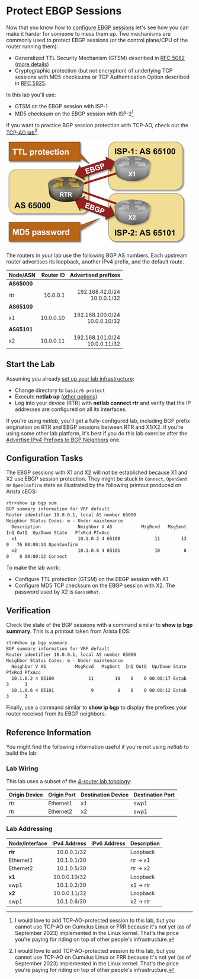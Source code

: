 # Protect EBGP Sessions

Now that you know how to [configure EBGP sessions](2-multihomed.md) let's see how you can make it harder for someone to mess them up. Two mechanisms are commonly used to protect EBGP sessions (or the control plane/CPU of the router running them):

* Generalized TTL Security Mechanism (GTSM) described in [RFC 5082](https://www.rfc-editor.org/rfc/rfc5082) ([more details](https://blog.ipspace.net/2023/03/advantages-bgp-gtsm.html))
* Cryptographic protection (but not encryption) of underlying TCP sessions with MD5 checksums or TCP Authentication Option described in [RFC 5925](https://datatracker.ietf.org/doc/html/rfc5925).

In this lab you'll use:

* GTSM on the EBGP session with ISP-1
* MD5 checksum on the EBGP session with ISP-2[^NOL]

If you want to practice BGP session protection with TCP-AO, check out the [TCP-AO lab](9-ao.md)[^NOL].

[^NOL]: I would love to add TCP-AO-protected session to this lab, but you cannot use TCP-AO on Cumulus Linux or FRR because it's not yet (as of September 2023) implemented in the Linux kernel. That's the price you're paying for riding on top of other people's infrastructure.

![Lab topology](topology-protect.png)

The routers in your lab use the following BGP AS numbers. Each upstream router advertises its loopback, another IPv4 prefix, and the default route.

| Node/ASN | Router ID | Advertised prefixes |
|----------|----------:|--------------------:|
| **AS65000** ||
| rtr | 10.0.0.1 | 192.168.42.0/24<br>10.0.0.1/32 |
| **AS65100** ||
| x1 | 10.0.0.10 | 192.168.100.0/24<br>10.0.0.10/32 |
| **AS65101** ||
| x2 | 10.0.0.11 | 192.168.101.0/24<br>10.0.0.11/32 |

## Start the Lab

Assuming you already [set up your lab infrastructure](../1-setup.md):

* Change directory to `basic/6-protect`
* Execute **netlab up** ([other options](../external/index.md))
* Log into your device (RTR) with **netlab connect rtr** and verify that the IP addresses are configured on all its interfaces.

If you're using *netlab*, you'll get a fully-configured lab, including BGP prefix origination on RTR and EBGP sessions between RTR and X1/X2. If you're using some other lab platform, it's best if you do this lab exercise after the [Advertise IPv4 Prefixes to BGP Neighbors](3-originate.md) one.

## Configuration Tasks

The EBGP sessions with X1 and X2 will not be established because X1 and X2 use EBGP session protection. They might be stuck in `Connect`, `OpenSent` or `OpenConfirm` state as illustrated by the following printout produced on Arista cEOS:

```
rtr>show ip bgp sum
BGP summary information for VRF default
Router identifier 10.0.0.1, local AS number 65000
Neighbor Status Codes: m - Under maintenance
  Description              Neighbor V AS           MsgRcvd   MsgSent  InQ OutQ  Up/Down State   PfxRcd PfxAcc
  x1                       10.1.0.2 4 65100             11        13    0   76 00:00:14 OpenConfirm
  x2                       10.1.0.6 4 65101             10         8    0    0 00:00:12 Connect
```

To make the lab work:

* Configure TTL protection (GTSM) on the EBGP session with X1
* Configure MD5 TCP checksum on the EBGP session with X2. The password used by X2 is `GuessWhat`.

## Verification

Check the state of the BGP sessions with a command similar to **show ip bgp summary**. This is a printout taken from Arista EOS:

```
rtr#show ip bgp summary
BGP summary information for VRF default
Router identifier 10.0.0.1, local AS number 65000
Neighbor Status Codes: m - Under maintenance
  Neighbor V AS           MsgRcvd   MsgSent  InQ OutQ  Up/Down State   PfxRcd PfxAcc
  10.1.0.2 4 65100             11        10    0    0 00:00:17 Estab   3      3
  10.1.0.6 4 65101              9         8    0    0 00:00:12 Estab   3      3
```

Finally, use a command similar to **show ip bgp** to display the prefixes your router received from its EBGP neighbors.

## Reference Information

You might find the following information useful if you're not using _netlab_ to build the lab:

### Lab Wiring

This lab uses a subset of the [4-router lab topology](../external/4-router.md):

| Origin Device | Origin Port | Destination Device | Destination Port |
|---------------|-------------|--------------------|------------------|
| rtr | Ethernet1 | x1 | swp1 |
| rtr | Ethernet2 | x2 | swp1 |

### Lab Addressing

| Node/Interface | IPv4 Address | IPv6 Address | Description |
|----------------|-------------:|-------------:|-------------|
| **rtr** |  10.0.0.1/32 |  | Loopback |
| Ethernet1 | 10.1.0.1/30 |  | rtr -> x1 |
| Ethernet2 | 10.1.0.5/30 |  | rtr -> x2 |
| **x1** |  10.0.0.10/32 |  | Loopback |
| swp1 | 10.1.0.2/30 |  | x1 -> rtr |
| **x2** |  10.0.0.11/32 |  | Loopback |
| swp1 | 10.1.0.6/30 |  | x2 -> rtr |

